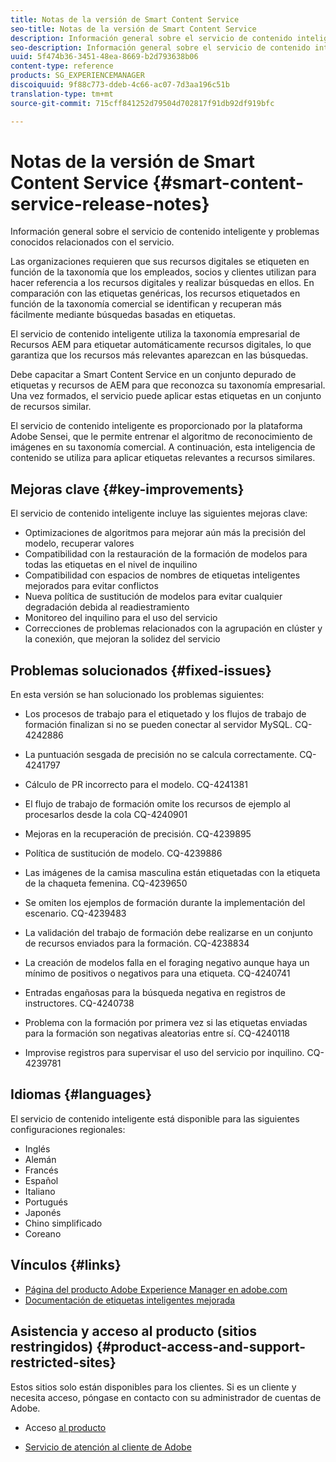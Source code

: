 ```yaml
---
title: Notas de la versión de Smart Content Service
seo-title: Notas de la versión de Smart Content Service
description: Información general sobre el servicio de contenido inteligente y problemas conocidos relacionados con el servicio.
seo-description: Información general sobre el servicio de contenido inteligente y problemas conocidos relacionados con el servicio.
uuid: 5f474b36-3451-48ea-8669-b2d793638b06
content-type: reference
products: SG_EXPERIENCEMANAGER
discoiquuid: 9f88c773-ddeb-4c66-ac07-7d3aa196c51b
translation-type: tm+mt
source-git-commit: 715cff841252d79504d702817f91db92df919bfc

---
```



# Notas de la versión de Smart Content Service {#smart-content-service-release-notes}

Información general sobre el servicio de contenido inteligente y problemas conocidos relacionados con el servicio.

Las organizaciones requieren que sus recursos digitales se etiqueten en función de la taxonomía que los empleados, socios y clientes utilizan para hacer referencia a los recursos digitales y realizar búsquedas en ellos. En comparación con las etiquetas genéricas, los recursos etiquetados en función de la taxonomía comercial se identifican y recuperan más fácilmente mediante búsquedas basadas en etiquetas.

El servicio de contenido inteligente utiliza la taxonomía empresarial de Recursos AEM para etiquetar automáticamente recursos digitales, lo que garantiza que los recursos más relevantes aparezcan en las búsquedas.

Debe capacitar a Smart Content Service en un conjunto depurado de etiquetas y recursos de AEM para que reconozca su taxonomía empresarial. Una vez formados, el servicio puede aplicar estas etiquetas en un conjunto de recursos similar.

El servicio de contenido inteligente es proporcionado por la plataforma Adobe Sensei, que le permite entrenar el algoritmo de reconocimiento de imágenes en su taxonomía comercial. A continuación, esta inteligencia de contenido se utiliza para aplicar etiquetas relevantes a recursos similares.

## Mejoras clave {#key-improvements}

El servicio de contenido inteligente incluye las siguientes mejoras clave:

* Optimizaciones de algoritmos para mejorar aún más la precisión del modelo, recuperar valores
* Compatibilidad con la restauración de la formación de modelos para todas las etiquetas en el nivel de inquilino
* Compatibilidad con espacios de nombres de etiquetas inteligentes mejorados para evitar conflictos
* Nueva política de sustitución de modelos para evitar cualquier degradación debida al readiestramiento
* Monitoreo del inquilino para el uso del servicio
* Correcciones de problemas relacionados con la agrupación en clúster y la conexión, que mejoran la solidez del servicio

## Problemas solucionados {#fixed-issues}

En esta versión se han solucionado los problemas siguientes:

* Los procesos de trabajo para el etiquetado y los flujos de trabajo de formación finalizan si no se pueden conectar al servidor MySQL. CQ-4242886

* La puntuación sesgada de precisión no se calcula correctamente. CQ-4241797

* Cálculo de PR incorrecto para el modelo. CQ-4241381

* El flujo de trabajo de formación omite los recursos de ejemplo al procesarlos desde la cola CQ-4240901

* Mejoras en la recuperación de precisión. CQ-4239895

* Política de sustitución de modelo. CQ-4239886

* Las imágenes de la camisa masculina están etiquetadas con la etiqueta de la chaqueta femenina. CQ-4239650

* Se omiten los ejemplos de formación durante la implementación del escenario. CQ-4239483

* La validación del trabajo de formación debe realizarse en un conjunto de recursos enviados para la formación. CQ-4238834

* La creación de modelos falla en el foraging negativo aunque haya un mínimo de positivos o negativos para una etiqueta. CQ-4240741

* Entradas engañosas para la búsqueda negativa en registros de instructores. CQ-4240738

* Problema con la formación por primera vez si las etiquetas enviadas para la formación son negativas aleatorias entre sí. CQ-4240118

* Improvise registros para supervisar el uso del servicio por inquilino. CQ-4239781

## Idiomas {#languages}

El servicio de contenido inteligente está disponible para las siguientes configuraciones regionales:

* Inglés
* Alemán
* Francés
* Español
* Italiano
* Portugués
* Japonés
* Chino simplificado
* Coreano

## Vínculos {#links}

* [Página del producto Adobe Experience Manager en adobe.com](https://www.adobe.com/marketing-cloud/experience-manager.html)
* [Documentación de etiquetas inteligentes mejorada](/help/assets/enhanced-smart-tags.md)

## Asistencia y acceso al producto (sitios restringidos) {#product-access-and-support-restricted-sites}

Estos sitios solo están disponibles para los clientes. Si es un cliente y necesita acceso, póngase en contacto con su administrador de cuentas de Adobe.

* [](https://daycare.day.com) Acceso [al producto](https://login.marketing.adobe.com)

* [Servicio de atención al cliente de Adobe](https://helpx.adobe.com/contact/enterprise-support.ec.html)
